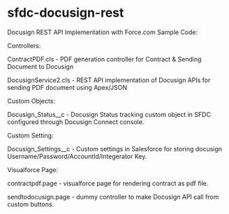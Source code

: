 sfdc-docusign-rest
==================

Docusign REST API Implementation with Force.com Sample Code:


Controllers:

ContractPDF.cls - PDF generation controller for Contract & Sending Document to Docusign

DocusignService2.cls - REST API implementation of Docusign APIs for sending PDF document using Apex/JSON


Custom Objects:

Docusign_Status__c - Docusign Status tracking custom object in SFDC configured through Docusign Connect console.

Custom Setting:

Docusign_Settings__c - Custom settings in Salesforce for storing docusign Username/Password/AccountId/Integerator Key.

Visualforce Page:

contractpdf.page - visualforce page for rendering contract as pdf file.

sendtodocusign.page - dummy controller to make Docusign API call from custom buttons.

